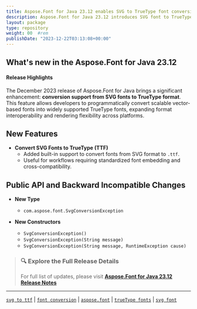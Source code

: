 ```yaml
---
title: Aspose.Font for Java 23.12 enables SVG to TrueType font conversion
description: Aspose.Font for Java 23.12 introduces SVG font to TrueType conversion support, empowering seamless format transitions in font rendering and editing workflows.
layout: package
type: repository
weight: 00	#rem
publishDate: "2023-12-22T03:13:08+00:00"
---
```


## What's new in the Aspose.Font for Java 23.12

#### Release Highlights

The December 2023 release of Aspose.Font for Java brings a significant enhancement: **conversion support from SVG fonts to TrueType format**. This feature allows developers to programmatically convert scalable vector-based fonts into widely supported TrueType fonts, expanding format interoperability and rendering flexibility across platforms.

## New Features

- **Convert SVG Fonts to TrueType (TTF)**
  - Added built-in support to convert fonts from SVG format to `.ttf`.
  - Useful for workflows requiring standardized font embedding and cross-compatibility.

## Public API and Backward Incompatible Changes

- **New Type**
  - `com.aspose.font.SvgConversionException`

- **New Constructors**
  - `SvgConversionException()`
  - `SvgConversionException(String message)`
  - `SvgConversionException(String message, RuntimeException cause)`

> ### 🔍 Explore the Full Release Details
>
> For full list of updates, please visit **[Aspose.Font for Java 23.12 Release Notes](https://releases.aspose.com/font/java/release-notes/2023/aspose-font-for-java-23-12-release-notes/)**

---

[`svg to ttf`](https://search.aspose.com/q/svg-to-ttf.html) | [`font conversion`](https://search.aspose.com/q/font-conversion.html) | [`aspose.font`](https://search.aspose.com/q/aspose.font.html) | [`trueType fonts`](https://search.aspose.com/q/trueType-fonts.html) | [`svg font`](https://search.aspose.com/q/svg-font.html)
